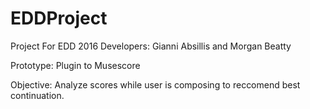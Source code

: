 # EDDProject
Project For EDD 2016
Developers:
Gianni Absillis and Morgan Beatty

Prototype: Plugin to Musescore

Objective: Analyze scores while user is composing to reccomend best continuation.
